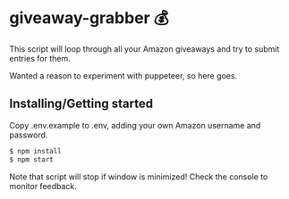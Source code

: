 # giveaway-grabber 💰

This script will loop through all your Amazon giveaways and try to submit entries for them. 

Wanted a reason to experiment with puppeteer, so here goes.

## Installing/Getting started

Copy .env.example to .env, adding your own Amazon username and password.

```javascript
$ npm install
$ npm start
```

Note that script will stop if window is minimized! Check the console to monitor feedback.
